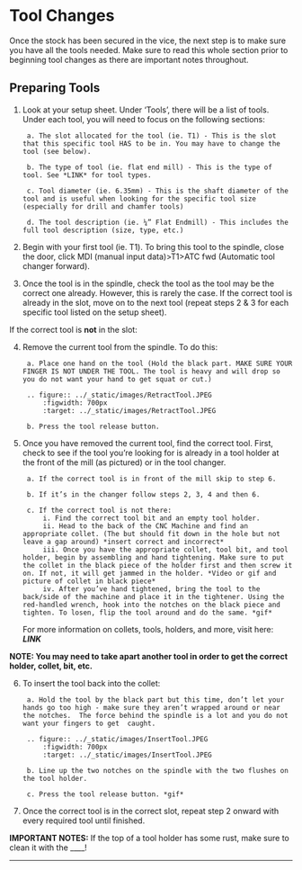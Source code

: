 Tool Changes
==========

Once the stock has been secured in the vice, the next step is to make sure you have all the tools needed. Make sure to read this whole section prior to beginning tool changes as there are important notes throughout.

**Preparing Tools**
---

1. Look at your setup sheet. Under ‘Tools’, there will be a list of tools. Under each tool, you will need to focus on the following sections: 

        a. The slot allocated for the tool (ie. T1) - This is the slot that this specific tool HAS to be in. You may have to change the tool (see below). 

        b. The type of tool (ie. flat end mill) - This is the type of tool. See *LINK* for tool types. 

        c. Tool diameter (ie. 6.35mm) - This is the shaft diameter of the tool and is useful when looking for the specific tool size (especially for drill and chamfer tools)
        
        d. The tool description (ie. ¼” Flat Endmill) - This includes the full tool description (size, type, etc.)

2. Begin with your first tool (ie. T1). To bring this tool to the spindle, close the door, click MDI (manual input data)>T1>ATC fwd (Automatic tool changer forward).

3. Once the tool is in the spindle, check the tool as the tool may be the correct one already. However, this is rarely the case. If the correct tool is already in the slot, move on to the next tool (repeat steps 2 & 3 for each specific tool listed on the setup sheet).

If the correct tool is **not** in the slot:

4. Remove the current tool from the spindle. To do this:

        a. Place one hand on the tool (Hold the black part. MAKE SURE YOUR FINGER IS NOT UNDER THE TOOL. The tool is heavy and will drop so you do not want your hand to get squat or cut.) 
        
        .. figure:: ../_static/images/RetractTool.JPEG
            :figwidth: 700px
            :target: ../_static/images/RetractTool.JPEG

        b. Press the tool release button.

5. Once you have removed the current tool, find the correct tool. First, check to see if the tool you’re looking for is already in a tool holder at the front of the mill (as pictured) or in the tool changer. 

        a. If the correct tool is in front of the mill skip to step 6.
        
        b. If it’s in the changer follow steps 2, 3, 4 and then 6. 
       
        c. If the correct tool is not there:
            i. Find the correct tool bit and an empty tool holder.
            ii. Head to the back of the CNC Machine and find an appropriate collet. (The but should fit down in the hole but not leave a gap around) *insert correct and incorrect* 
            iii. Once you have the appropriate collet, tool bit, and tool holder, begin by assembling and hand tightening. Make sure to put the collet in the black piece of the holder first and then screw it on. If not, it will get jammed in the holder. *Video or gif and picture of collet in black piece*
            iv. After you’ve hand tightened, bring the tool to the back/side of the machine and place it in the tightener. Using the red-handled wrench, hook into the notches on the black piece and tighten. To losen, flip the tool around and do the same. *gif*

    For more information on collets, tools, holders, and more, visit here: ***LINK***

**NOTE: You may need to take apart another tool in order to get the correct holder, collet, bit, etc.** 

6. To insert the tool back into the collet:

        a. Hold the tool by the black part but this time, don’t let your hands go too high - make sure they aren’t wrapped around or near the notches.  The force behind the spindle is a lot and you do not want your fingers to get  caught.
        
        .. figure:: ../_static/images/InsertTool.JPEG
            :figwidth: 700px
            :target: ../_static/images/InsertTool.JPEG
         
        b. Line up the two notches on the spindle with the two flushes on the tool holder.
        
        c. Press the tool release button. *gif*

7. Once the correct tool is in the correct slot, repeat step 2 onward with every required tool until finished. 

**IMPORTANT NOTES:** If the top of a tool holder has some rust, make sure to clean it with the ____!
_______